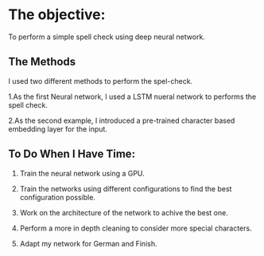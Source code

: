 # The objective:
To perform a simple spell check using deep neural network.
## The Methods
I used two different methods to perform the spel-check.

1.As the first Neural network, I used a LSTM nueral network to performs the spell check.


2.As the second example, I introduced a pre-trained character based embedding layer for the input.

## To Do When I Have Time:

1. Train the neural network using a GPU.

2. Train the networks using different configurations to find the best configuration possible.

3. Work on the architecture of the network to achive the best one.

4. Perform a more in depth cleaning to consider more special characters.

5. Adapt my network for German and Finish.
